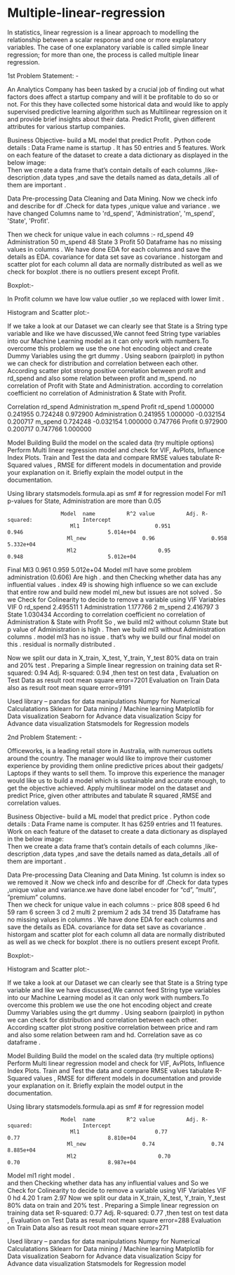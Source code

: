 # Multiple-linear-regression
In statistics, linear regression is a linear approach to modelling the relationship between a scalar response and one or more explanatory variables. The case of one explanatory variable is called simple linear regression; for more than one, the process is called multiple linear regression.

1st Problem Statement: -	


An Analytics Company has been tasked by a crucial job of  finding out what factors does affect a startup company and will it be profitable to do so or not. For this they have collected some historical data and would like to apply supervised predictive learning algorithm such as Multilinear regression on it and provide brief insights about their data. Predict Profit, given different attributes for various startup companies.


Business Objective-  build a ML model that predict Profit .
Python code details :
Data Frame name is startup . It has 50 entries and 5 features. 
Work on each feature of the dataset to create a data dictionary as displayed in the below image:         
Then we create a data frame that’s contain details of each columns ,like- description ,data types ,and save the details named as data_details .all of them  are important .

Data Pre-processing
Data Cleaning and Data Mining.
                                    Now we check info and describe for df .Check for data types ,unique value and variance . we have changed Columns name to 'rd_spend', 'Administration', 'm_spend', 'State', 'Profit'.
                   
  Then we check for unique  value in each columns 
:-
rd_spend          49
Administration    50
m_spend           48
State              3
Profit            50
Dataframe  has no missing values in columns  .
We have done EDA for each columns and save the details as EDA. covariance for data set save as covariance . historgam and scatter plot for each column all data are normally distributed as well as we check for boxplot .there is no outliers present except Profit. 

Boxplot:-  

In Profit column we have low value outlier ,so we replaced with lower limit .



Histogram and Scatter plot:-  


If we take a look at our Dataset we can clearly see that State is a String type variable and like we have discussed,We cannot feed String type variables into our Machine Learning model as it can only work with numbers.To overcome this problem we use the one hot encoding object and create Dummy Variables using the grt dummy .
Using seaborn (pairplot) in python we can check for distribution and correlation between each other. According scatter plot strong positive correlation between profit and rd_spend and also some relation between profit and m_spend. no correlation of Profit with State and Administration.  according to correlation coefficient no correlation of  Administration & State with Profit. 


Correlation 
                            rd_spend         Administration        m_spend       Profit
rd_spend         1.000000          0.241955                 0.724248      0.972900
Administration   0.241955        1.000000              -0.032154     0.200717
m_spend          0.724248       -0.032154                   1.000000     0.747766
Profit                 0.972900        0.200717                  0.747766     1.000000




Model Building
          Build the model on the scaled data (try multiple options)
          Perform Multi linear regression model and check for VIF, AvPlots, Influence      Index Plots.
Train and Test the data and compare RMSE values tabulate R-Squared values , RMSE for different models in documentation and provide your explanation on it.
Briefly explain the model output in the documentation. 

 Using library statsmodels.formula.api as smf # for regression model 
 For ml1 p-values for State, Administration are more than 0.05
                   
                     Model  name	      R^2 value          Adj. R-squared:                Intercept       
                        Ml1                        0.951                  0.946                           5.014e+04
                       Ml_new                  0.96                  0.958                            5.332e+04
                       Ml2                          0.95                  0.948                           5.012e+04
 Final             Ml3                          0.961                0.959                           5.012e+04
Model ml1 have some problem  administration (0.606)
Are high . and then Checking whether data has any influential values . index 49 is showing high influence so we can exclude that entire row and build new model ml_new but issues are not solved . 
So we Check for Colinearity to decide to remove a variable using VIF
        Variables          VIF
0        rd_spend       2.495511
1  Administration  1.177766
2        m_spend      2.416797
3          State           1.030434
According to correlation coefficient no correlation of  Administration & State with Profit
So ,  we build ml2 without column State but p value of Administration is high .
Then we build ml3 without  Administration columns . model ml3 has no issue . that’s why we build our final model on this . residual is normally distributed .

Now we split our data in X_train, X_test, Y_train, Y_test  80% data on train and 20% test . Preparing a Simple linear regression  on training data set
R-squared:                       0.94
Adj. R-squared:                  0.94
,then test on test data , 
Evaluation on Test Data as result root mean square error=7201
Evaluation on Train  Data also  as result root mean square error=9191

Used library –
  pandas  for data manipulations 
  Numpy for   Numerical Calculatations
   Sklearn for Data mining / Machine learning
Matplotlib  for Data visualization
Seaborn for Advance data visualization
Scipy  for Advance data visualization
Statsmodels for Regression models




2nd Problem Statement: -


Officeworks, is a leading retail store in Australia, with numerous outlets around the country. The manager would like to improve their customer experience by providing them online predictive prices about their gadgets/ Laptops if they wants to sell them. To improve this experience the manager would like us to build a model which is sustainable and accurate enough, to get the objective achieved. Apply multilinear model on the dataset and predict Price, given other attributes and tabulate R squared ,RMSE and correlation values.

Business Objective-  build a ML model that predict price .
Python code details :
Data Frame name is computer. It has 6259 entries and 11 features. 
Work on each feature of the dataset to create a data dictionary as displayed in the below image:         
Then we create a data frame that’s contain details of each columns ,like- description ,data types ,and save the details named as data_details .all of them  are important .

Data Pre-processing
Data Cleaning and Data Mining.
                                    1st column is index so we removed it .Now we check info and describe for df .Check for data types ,unique value and variance.we have done label encoder for “cd”, ”multi”, ”premium”  columns.                  
  Then we check for unique  value in each columns 
:-
price          808
speed            6
hd              59
ram              6
screen           3
cd               2
multi            2
premium          2
ads             34
trend           35
Dataframe  has no missing values in columns  .
We have done EDA for each columns and save the details as EDA. covariance for data set save as covariance . historgam and scatter plot for each column all data are normally distributed as well as we check for boxplot .there is no outliers present except Profit. 

Boxplot:-  




Histogram and Scatter plot:-  


If we take a look at our Dataset we can clearly see that State is a String type variable and like we have discussed,We cannot feed String type variables into our Machine Learning model as it can only work with numbers.To overcome this problem we use the one hot encoding object and create Dummy Variables using the grt dummy .
Using seaborn (pairplot) in python we can check for distribution and correlation between each other. According scatter plot strong positive correlation between price and ram and also some relation between ram  and hd. Correlation save as co dataframe .


Model Building
          Build the model on the scaled data (try multiple options)
          Perform Multi linear regression model and check for VIF, AvPlots, Influence      Index Plots.
Train and Test the data and compare RMSE values tabulate R-Squared values , RMSE for different models in documentation and provide your explanation on it.
Briefly explain the model output in the documentation. 

 Using library statsmodels.formula.api as smf # for regression model 
                   
                     Model  name	      R^2 value          Adj. R-squared:                Intercept       
                        Ml1                        0.77                   0.77                            8.810e+04
                       Ml_new                  0.74                  0.74                            8.885e+04
                       Ml2                          0.70                  0.70                            8.987e+04
Model ml1 right model .  
and then Checking whether data has any influential values 
and So we Check for Colinearity to decide to remove a variable using VIF
        Variables          VIF
0        hd                 4.20
1        ram               2.97
Now we split our data in X_train, X_test, Y_train, Y_test  80% data on train and 20% test . Preparing a Simple linear regression  on training data set
R-squared:                       0.77
Adj. R-squared:                  0.77
,then test on test data , 
Evaluation on Test Data as result root mean square error=288
Evaluation on Train  Data also  as result root mean square error=271

Used library –
  pandas  for data manipulations 
  Numpy for   Numerical Calculatations
   Sklearn for Data mining / Machine learning
Matplotlib  for Data visualization
Seaborn for Advance data visualization
Scipy  for Advance data visualization
Statsmodels for Regression model 









